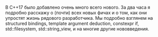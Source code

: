 В C++17 было добавлено очень много всего нового. За два часа я подробно расскажу о (почти) всех новых фичах и о том, как они упростят жизнь рядового разработчика. Мы подробно взглянем на structured bindings, template argument deduction, constexpr if, std::filesystem, std::string_view, и на многие другие нововведения. 
